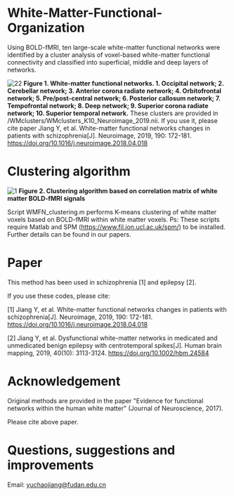# White-Matter-Functional-Organization

Using BOLD-fMRI, ten large-scale white-matter functional networks were identified by a cluster analysis of voxel-based white-matter functional connectivity and classified into superficial, middle and deep layers of networks. 

![22](https://user-images.githubusercontent.com/102531632/161035646-05291ca0-2ea0-4464-b4a2-ab41ff6acaa3.jpg)
**Figure 1. White-matter functional networks. 1. Occipital network; 2. Cerebellar network; 3. Anterior corona radiate network; 4. Orbitofrontal network; 5. Pre/post-central network; 6. Posterior callosum network; 7. Tempofrontal network; 8. Deep network; 9. Superior corona radiate network; 10. Superior temporal network.** These clusters are provided in /WMclusters/WMclusters_K10_Neuroimage_2019.nii. If you use it, please cite paper Jiang Y, et al. White-matter functional networks changes in patients with schizophrenia[J]. Neuroimage, 2019, 190: 172-181. https://doi.org/10.1016/j.neuroimage.2018.04.018

# Clustering algorithm
![1](https://user-images.githubusercontent.com/102531632/161032619-cb677dca-10f6-4be3-a09f-cdec2e148d7e.jpg)
**Figure 2. Clustering algorithm based on correlation matrix of white matter BOLD-fMRI signals**

Script WMFN_clustering.m performs K-means clustering of white matter voxels based on BOLD-fMRI within white matter voxels.
Ps: These scripts require Matlab and SPM (https://www.fil.ion.ucl.ac.uk/spm/) to be installed. 
Further details can be found in our papers.

# Paper
This method has been used in schizophrenia [1] and epilepsy [2].

If you use these codes, please cite: 

[1] Jiang Y, et al. White-matter functional networks changes in patients with schizophrenia[J]. Neuroimage, 2019, 190: 172-181. https://doi.org/10.1016/j.neuroimage.2018.04.018

[2] Jiang Y, et al. Dysfunctional white-matter networks in medicated and unmedicated benign epilepsy with centrotemporal spikes[J]. Human brain mapping, 2019, 40(10): 3113-3124.
https://doi.org/10.1002/hbm.24584



# Acknowledgement

Original methods are provided in the paper "Evidence for functional networks within the human white matter" (Journal of Neuroscience, 2017).

Please cite above paper.

# Questions, suggestions and improvements

Email: yuchaojiang@fudan.edu.cn




